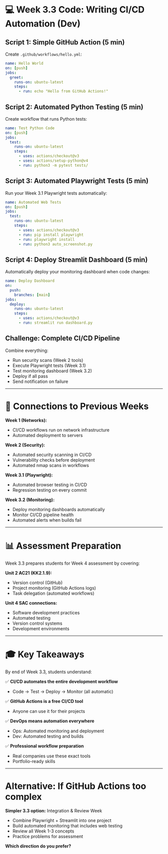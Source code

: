 

# 💻 Week 3.3 Code: Writing CI/CD Automation (Dev)

## Script 1: Simple GitHub Action (5 min)
Create `.github/workflows/hello.yml`:
```yaml
name: Hello World
on: [push]
jobs:
  greet:
    runs-on: ubuntu-latest
    steps:
      - run: echo "Hello from GitHub Actions!"
```

## Script 2: Automated Python Testing (5 min)
Create workflow that runs Python tests:
```yaml
name: Test Python Code
on: [push]
jobs:
  test:
    runs-on: ubuntu-latest
    steps:
      - uses: actions/checkout@v3
      - uses: actions/setup-python@v4
      - run: python3 -m pytest tests/
```

## Script 3: Automated Playwright Tests (5 min)
Run your Week 3.1 Playwright tests automatically:
```yaml
name: Automated Web Tests
on: [push]
jobs:
  test:
    runs-on: ubuntu-latest
    steps:
      - uses: actions/checkout@v3
      - run: pip install playwright
      - run: playwright install
      - run: python3 auto_screenshot.py
```

## Script 4: Deploy Streamlit Dashboard (5 min)
Automatically deploy your monitoring dashboard when code changes:
```yaml
name: Deploy Dashboard
on: 
  push:
    branches: [main]
jobs:
  deploy:
    runs-on: ubuntu-latest
    steps:
      - uses: actions/checkout@v3
      - run: streamlit run dashboard.py
```

## Challenge: Complete CI/CD Pipeline
Combine everything:
- Run security scans (Week 2 tools)
- Execute Playwright tests (Week 3.1)
- Test monitoring dashboard (Week 3.2)
- Deploy if all pass
- Send notification on failure

---

# 🔗 Connections to Previous Weeks

**Week 1 (Networks):**
- CI/CD workflows run on network infrastructure
- Automated deployment to servers

**Week 2 (Security):**
- Automated security scanning in CI/CD
- Vulnerability checks before deployment
- Automated nmap scans in workflows

**Week 3.1 (Playwright):**
- Automated browser testing in CI/CD
- Regression testing on every commit

**Week 3.2 (Monitoring):**
- Deploy monitoring dashboards automatically
- Monitor CI/CD pipeline health
- Automated alerts when builds fail

---

# 📊 Assessment Preparation

Week 3.3 prepares students for Week 4 assessment by covering:

**Unit 2 AC21 (KK2.1.9):**
- Version control (GitHub)
- Project monitoring (GitHub Actions logs)
- Task delegation (automated workflows)

**Unit 4 SAC connections:**
- Software development practices
- Automated testing
- Version control systems
- Development environments

---

# 🎓 Key Takeaways

By end of Week 3.3, students understand:

✅ **CI/CD automates the entire development workflow**
- Code → Test → Deploy → Monitor (all automatic)

✅ **GitHub Actions is a free CI/CD tool**
- Anyone can use it for their projects

✅ **DevOps means automation everywhere**
- Ops: Automated monitoring and deployment
- Dev: Automated testing and builds

✅ **Professional workflow preparation**
- Real companies use these exact tools
- Portfolio-ready skills

---

# Alternative: If GitHub Actions too complex

**Simpler 3.3 option:** Integration & Review Week
- Combine Playwright + Streamlit into one project
- Build automated monitoring that includes web testing
- Review all Week 1-3 concepts
- Practice problems for assessment

**Which direction do you prefer?**
